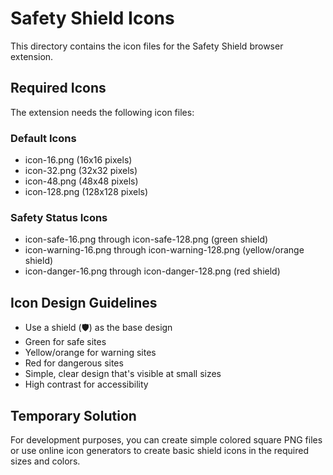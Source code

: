 # Safety Shield Icons

This directory contains the icon files for the Safety Shield browser extension.

## Required Icons

The extension needs the following icon files:

### Default Icons
- icon-16.png (16x16 pixels)
- icon-32.png (32x32 pixels) 
- icon-48.png (48x48 pixels)
- icon-128.png (128x128 pixels)

### Safety Status Icons
- icon-safe-16.png through icon-safe-128.png (green shield)
- icon-warning-16.png through icon-warning-128.png (yellow/orange shield)
- icon-danger-16.png through icon-danger-128.png (red shield)

## Icon Design Guidelines

- Use a shield (🛡️) as the base design
- Green for safe sites
- Yellow/orange for warning sites  
- Red for dangerous sites
- Simple, clear design that's visible at small sizes
- High contrast for accessibility

## Temporary Solution

For development purposes, you can create simple colored square PNG files or use online icon generators to create basic shield icons in the required sizes and colors.
